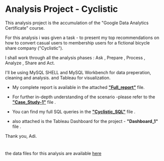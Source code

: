 # Analysis Project - Cyclistic

This analysis project is the accumulation of the "Google Data Analytics Certificate" course.

For this analysis i was given a task - to present my top recommendations on how to convert casual users to membership users for a fictional bicycle share company ("Cyclistic").

I shall work through all the analysis phases : Ask , Prepare , Process , Analyze , Share and Act.

I'll be using MySQL SHELL and MySQL Workbench for data preperation, cleaning and analysis. and Tableau for visualization.

- My complete report is available in the attached [**"Full_report"**](Full_report.pdf) file.

- For further in-depth understanding of the scenario -please refer to the [**"Case_Study-1"**](Case-Study-1.pdf) file .

- You can find my full SQL queries in the [**"Cyclistic_SQL"**](Cyclistic_SQL.sql) file .

- also attached is the Tableau Dashboard for the project - **"Dashboard_1"** file .

Thank you, Adi.


#



the data files for this analysis are available [here](https://divvy-tripdata.s3.amazonaws.com/index.html)




